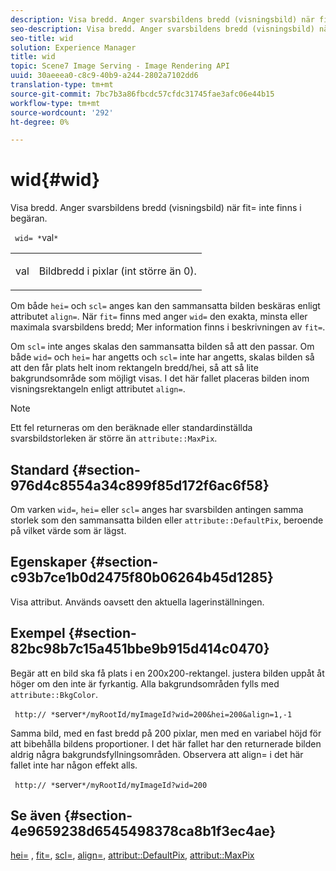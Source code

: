 ```yaml
---
description: Visa bredd. Anger svarsbildens bredd (visningsbild) när fit= inte finns i begäran.
seo-description: Visa bredd. Anger svarsbildens bredd (visningsbild) när fit= inte finns i begäran.
seo-title: wid
solution: Experience Manager
title: wid
topic: Scene7 Image Serving - Image Rendering API
uuid: 30aeeea0-c8c9-40b9-a244-2802a7102dd6
translation-type: tm+mt
source-git-commit: 7bc7b3a86fbcdc57cfdc31745fae3afc06e44b15
workflow-type: tm+mt
source-wordcount: '292'
ht-degree: 0%

---
```



# wid{#wid}

Visa bredd. Anger svarsbildens bredd (visningsbild) när fit= inte finns i begäran.

` wid= *`val`*`

<table id="simpletable_E217453246F5441C896C1F69EA4D4218"> 
 <tr class="strow"> 
  <td class="stentry"> <p> <span class="varname"> val  </span> </p> </td> 
  <td class="stentry"> <p>Bildbredd i pixlar (int större än 0). </p> </td> 
 </tr> 
</table>

Om både `hei=` och `scl=` anges kan den sammansatta bilden beskäras enligt attributet `align=`. När `fit=` finns med anger `wid=` den exakta, minsta eller maximala svarsbildens bredd; Mer information finns i beskrivningen av `fit=`.

Om `scl=` inte anges skalas den sammansatta bilden så att den passar. Om både `wid=` och `hei=` har angetts och `scl=` inte har angetts, skalas bilden så att den får plats helt inom rektangeln bredd/hei, så att så lite bakgrundsområde som möjligt visas. I det här fallet placeras bilden inom visningsrektangeln enligt attributet `align=`.

>[!NOTE]
>
>Ett fel returneras om den beräknade eller standardinställda svarsbildstorleken är större än `attribute::MaxPix`.

## Standard {#section-976d4c8554a34c899f85d172f6ac6f58}

Om varken `wid=`, `hei=` eller `scl=` anges har svarsbilden antingen samma storlek som den sammansatta bilden eller `attribute::DefaultPix`, beroende på vilket värde som är lägst.

## Egenskaper {#section-c93b7ce1b0d2475f80b06264b45d1285}

Visa attribut. Används oavsett den aktuella lagerinställningen.

## Exempel {#section-82bc98b7c15a451bbe9b915d414c0470}

Begär att en bild ska få plats i en 200x200-rektangel. justera bilden uppåt åt höger om den inte är fyrkantig. Alla bakgrundsområden fylls med `attribute::BkgColor`.

` http:// *`server`*/myRootId/myImageId?wid=200&hei=200&align=1,-1`

Samma bild, med en fast bredd på 200 pixlar, men med en variabel höjd för att bibehålla bildens proportioner. I det här fallet har den returnerade bilden aldrig några bakgrundsfyllningsområden. Observera att align= i det här fallet inte har någon effekt alls.

` http:// *`server`*/myRootId/myImageId?wid=200`

## Se även {#section-4e9659238d6545498378ca8b1f3ec4ae}

[hei=](../../../../../is-api/http-ref/image-serving-api-ref/c-http-protocol-reference/c-command-reference/r-is-http-hei.md#reference-6d6f556ccc0e4b98a815e8a5c1944a96) ,  [fit=](../../../../../is-api/http-ref/image-serving-api-ref/c-http-protocol-reference/c-command-reference/r-fit.md#reference-f11bff6d93d143d6b135de3a923bc989),  [scl=](../../../../../is-api/http-ref/image-serving-api-ref/c-http-protocol-reference/c-command-reference/r-scl.md#reference-b2a74e493d0d407e98fe350551ba3fcc),  [align=](../../../../../is-api/http-ref/image-serving-api-ref/c-http-protocol-reference/c-command-reference/r-align.md#reference-b7d6b87c75124d78884f916dd6544bc7),  [attribut::DefaultPix](../../../../../is-api/image-catalog/image-serving-api-ref/c-image-catalog-reference/c-attributes-reference/r-defaultpix.md#reference-996b2c22b30f4fd9b970c84063306df1),  [attribut::MaxPix](../../../../../is-api/image-catalog/image-serving-api-ref/c-image-catalog-reference/c-attributes-reference/r-maxpix.md#reference-e167d396ac794079ba8b5e6eb16eeda5)

